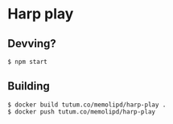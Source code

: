 # Harp play

## Devving?

    $ npm start
    
## Building

    $ docker build tutum.co/memolipd/harp-play .
    $ docker push tutum.co/memolipd/harp-play